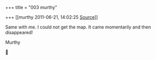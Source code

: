 +++
title = "003 murthy"

+++
[[murthy	2011-06-21, 14:02:25 [Source](https://groups.google.com/g/samskrita/c/rVDQ4j4TST8)]]



Same with me. I could not get the map. It came momentarily and then disappeared!

Murthy



